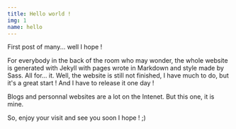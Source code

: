 ```yaml
---
title: Hello world !
img: 1
name: hello
---
```


First post of many... well I hope !

For everybody in the back of the room who may wonder, the whole website is generated with Jekyll with pages wrote in Markdown and style made by Sass. All for... it. Well, the website is still not finished, I have much to do, but it's a great start ! And I have to release it one day !

Blogs and personnal websites are a lot on the Intenet. But this one, it is mine.

So, enjoy your visit and see you soon I hope ! ;)
